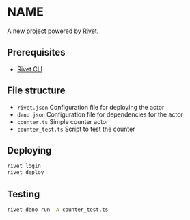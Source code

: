 # __NAME__

A new project powered by [Rivet](https://rivet.gg).

## Prerequisites

- [Rivet CLI](https://rivet.gg/docs/setup)

## File structure

- `rivet.json` Configuration file for deploying the actor
- `deno.json` Configuration file for dependencies for the actor
- `counter.ts` Simple counter actor
- `counter_test.ts` Script to test the counter

## Deploying

```sh
rivet login
rivet deploy
```

## Testing

```sh
rivet deno run -A counter_test.ts
```

